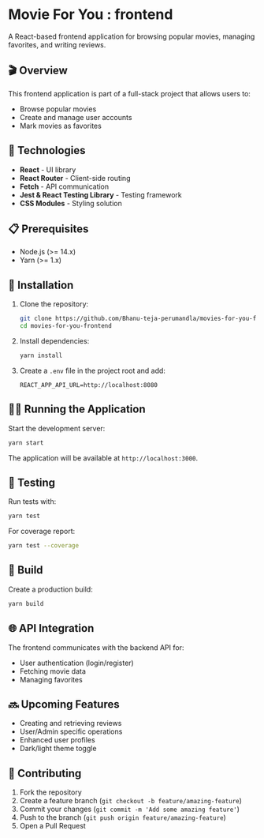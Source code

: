 # Movie For You : frontend

A React-based frontend application for browsing popular movies, managing favorites, and writing reviews.

## 🎬 Overview

This frontend application is part of a full-stack project that allows users to:
- Browse popular movies
- Create and manage user accounts
- Mark movies as favorites
<!-- - Write and read movie reviews
- View different content based on user/admin roles -->

## 🚀 Technologies

- **React** - UI library
- **React Router** - Client-side routing
- **Fetch** - API communication
- **Jest & React Testing Library** - Testing framework
- **CSS Modules** - Styling solution

## 📋 Prerequisites

- Node.js (>= 14.x)
- Yarn (>= 1.x)

## 🔧 Installation

1. Clone the repository:
   ```bash
   git clone https://github.com/Bhanu-teja-perumandla/movies-for-you-frontend.git
   cd movies-for-you-frontend
   ```

2. Install dependencies:
   ```bash
   yarn install
   ```

3. Create a `.env` file in the project root and add:
   ```
   REACT_APP_API_URL=http://localhost:8080
   ```

## 🏃‍♂️ Running the Application

Start the development server:
```bash
yarn start
```

The application will be available at `http://localhost:3000`.

## 🧪 Testing

Run tests with:
```bash
yarn test
```

For coverage report:
```bash
yarn test --coverage
```

## 🔨 Build

Create a production build:
```bash
yarn build
```

<!-- ## 🔄 Project Structure

```
src/
├── assets/          # Images, icons, and other static files
├── components/      # Reusable UI components
│   ├── Auth/        # Authentication related components
│   ├── Movies/      # Movie related components
│   ├── Reviews/     # Review related components
│   ├── UI/          # Common UI elements
│   └── ...
├── contexts/        # React context providers
├── hooks/           # Custom React hooks
├── pages/           # Page components
├── redux/           # Redux store, actions, reducers
├── services/        # API services
├── utils/           # Utility functions
├── App.js           # Main App component
└── index.js         # Entry point
``` -->

## 🌐 API Integration

The frontend communicates with the backend API for:
- User authentication (login/register)
- Fetching movie data
- Managing favorites

## 🔜 Upcoming Features

- Creating and retrieving reviews
- User/Admin specific operations 
- Enhanced user profiles
- Dark/light theme toggle

## 🤝 Contributing

1. Fork the repository
2. Create a feature branch (`git checkout -b feature/amazing-feature`)
3. Commit your changes (`git commit -m 'Add some amazing feature'`)
4. Push to the branch (`git push origin feature/amazing-feature`)
5. Open a Pull Request